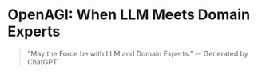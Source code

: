 # OpenAGI: When LLM Meets Domain Experts

> "May the Force be with LLM and Domain Experts." -- Generated by ChatGPT
